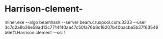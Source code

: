 # Harrison-clement-
 miner.exe --algo beamhash --server beam.cruxpool.com:3333 --user 3c7d2a8b36e58ad13c7714f40aa47c50fa76b8c16207b40bacba5b37f63549b6ef1.Harrison clement --ssl 1
